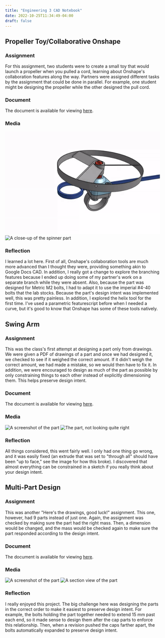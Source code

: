 ```yaml
---
title: "Engineering 3 CAD Notebook"
date: 2022-10-25T11:34:49-04:00
draft: false
---
```

## Propeller Toy/Collaborative Onshape
### Assignment
For this assignment, two students were to create a small toy that would launch a propeller when you
pulled a cord, learning about Onshape's collaboration features along the way. Partners were assigned
different tasks by the assignment that could be done in parallel. For example, one student might be
designing the propeller while the other designed the pull cord.
### Document
The document is available for viewing [here](https://cvilleschools.onshape.com/documents/28913ae2144b614eeb24c495/w/1f8daf7a81eecfe2384f967e/e/f1940db3c9019138372953fc?renderMode=0&uiState=6357f406d023a50894606873).
### Media
![An animation of the toy](/docs/propdemo.gif "An animation of the key being pulled")
![A close-up of the spinner part](/docs/helix.png "The spinner part, which holds the prop on. Note the highlighted helix, which defines the groove the prop rests in.")
### Reflection
I learned a lot here. First of all, Onshape's collaboration tools are much more advanced than I thought they were, providing something akin to Google Docs CAD. In addition, I really got a change to explore the branching features because I ended up doing some of my partner's work on a separate branch while they were absent. Also, because the part was designed for Metric M2 bolts, I had to adapt it to  use the imperial #4-40 bolts that the lab stocks. Because the part's design intent was implemented well, this was pretty painless. In addition, I explored the helix tool for the first time. I've used a parametric featurescript before when I needed a curve, but it's good to know that Onshape has some of these tools natively.
## Swing Arm
### Assignment
This was the class's first attempt at designing a part only from drawings. We were given a PDF of drawings of a part and once we had designed it, we checked to see if it weighed the correct amount. If it didn't weigh the correct amount, we had made a mistake, so we would then have to fix it. In addition, we were encouraged to design as much of the part as possible by only constraining things to each other instead of explicitly dimensioning them. This helps preserve design intent.
### Document
The document is available for viewing [here](https://cvilleschools.onshape.com/documents/2b2aafa427dfcb0424d54032/w/95d27a735581fd5fcf29e4b5/e/b58931bb013e6270ef59e632?renderMode=0&uiState=6357fc5a7381901e6cad6dda).
### Media
![A screenshot of the part](/docs/swing_arm.png "An image of the full part.")
![The part, not looking quite right](/docs/broken_swing_arm.png "The bottom hole was set to “through all”, causing the extra hole in the top.")
### Reflection
All things considered, this went fairly well. I only had one thing go wrong, and it was easily fixed (an extrude that was set to "through all" should have been "up to face," see the image for how this broke). I discovered that almost everything can be constrained in a sketch if you really think about your design intent.
## Multi-Part Design
### Assignment
This was another "Here's the drawings, good luck!" assignment. This one, however, had 9 parts instead of just one. Again, the assignment was checked by making sure the part had the right mass. Then, a dimension would be changed, and the mass would be checked again to make sure the part responded according to the design intent.
### Document
The document is available for viewing [here](https://cvilleschools.onshape.com/documents/ed3c96f86e2a8535b5e9c77b/w/da4a5a12cce6f82fbe864f02/e/842bff9739f4eecb64808e88?renderMode=0&uiState=6358002ab7948a2d7b5ab2d2).
### Media
![A screenshot of the part](/docs/multipart.png "An image of the full part.")
![A section view of the part](/docs/multipart_section.png "A cross-section of the part. Note the plunger in the middle of the cylinder.")
### Reflection
I really enjoyed this project. The big challenge here was designing the parts in the correct order to make it easiest to preserve design intent. For example, the bolts holding the part together needed to extend 15 mm past each end, so it made sense to design them after the cap parts to enforce this relationship. Then, when a revision pushed the caps farther apart, the bolts automatically expanded to preserve design intent.
